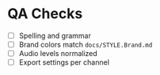 # QA Checks

- [ ] Spelling and grammar
- [ ] Brand colors match `docs/STYLE.Brand.md`
- [ ] Audio levels normalized
- [ ] Export settings per channel

